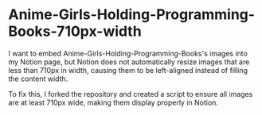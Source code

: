# Anime-Girls-Holding-Programming-Books-710px-width

I want to embed Anime-Girls-Holding-Programming-Books's images into my Notion page, but Notion does not automatically resize images that are less than 710px in width, causing them to be left-aligned instead of filling the content width.

To fix this, I forked the repository and created a script to ensure all images are at least 710px wide, making them display properly in Notion.

